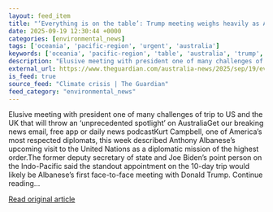 ```yaml
---
layout: feed_item
title: "‘Everything is on the table’: Trump meeting weighs heavily as Albanese heads to New York"
date: 2025-09-19 12:30:44 +0000
categories: [environmental_news]
tags: ['oceania', 'pacific-region', 'urgent', 'australia']
keywords: ['oceania', 'pacific-region', 'table', 'australia', 'trump', 'urgent', 'everything']
description: "Elusive meeting with president one of many challenges of trip to US and the UK that will throw an ‘unprecedented spotlight’ on AustraliaGet our breaking news..."
external_url: https://www.theguardian.com/australia-news/2025/sep/19/everything-is-on-the-table-trump-meeting-weighs-heavily-as-albanese-heads-to-new-york
is_feed: true
source_feed: "Climate crisis | The Guardian"
feed_category: "environmental_news"
---
```


Elusive meeting with president one of many challenges of trip to US and the UK that will throw an ‘unprecedented spotlight’ on AustraliaGet our breaking news email, free app or daily news podcastKurt Campbell, one of America’s most respected diplomats, this week described Anthony Albanese’s upcoming visit to the United Nations as a diplomatic mission of the highest order.The former deputy secretary of state and Joe Biden’s point person on the Indo-Pacific said the standout appointment on the 10-day trip would likely be Albanese’s first face-to-face meeting with Donald Trump. Continue reading...

[Read original article](https://www.theguardian.com/australia-news/2025/sep/19/everything-is-on-the-table-trump-meeting-weighs-heavily-as-albanese-heads-to-new-york)
